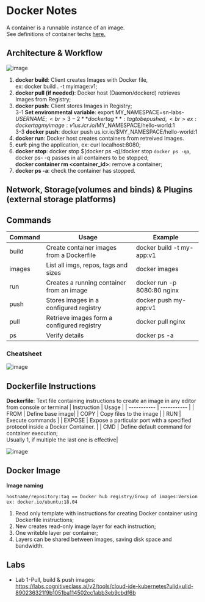 # Docker Notes
A container is a runnable instance of an image.<br>
See definitions of container techs [here.](https://www.coursera.org/learn/ibm-containers-docker-kubernetes-openshift/ungradedWidget/d2mif/module-1-glossary-containers-basics)

## Architecture & Workflow
![image](https://github.com/PsyDak-Meng/Online_Certificates/assets/105434864/d714a3d0-a7cf-49a6-aee3-40cf36693706)

1. **docker build**: Client creates Images with Docker file,<br>
                    ex: docker build . -t myimage:v1;
2. **docker pull (if needed)**: Docker host (Daemon/dockerd) retrieves Images from Registry;
3. **docker push**: Client stores Images in Registry;<br>
  3-1 **Set environmental variable**: export MY_NAMESPACE=sn-labs-$USERNAME;<br>
  3-2 **docker tag**: tag to be pushed,<br>
   ex: docker tag myimage:v1 us.icr.io/$MY_NAMESPACE/hello-world:1<br>
  3-3 **docker push**: docker push us.icr.io/$MY_NAMESPACE/hello-world:1
4. **docker run**: Docker host creates containers from retreived Images.
5. **curl**: ping the application, ex: curl localhost:8080;
6. **docker stop**: docker stop $(docker ps -q)/docker stop `docker ps -qa`,<br>
   docker ps- -q passes in all containers to be stopped;<br>
   **docker container rm <container_id>**: remove a container;
7. **docker ps -a**: check the container has stopped.

## Network, Storage(volumes and binds) & Plugins (external storage platforms)

## Commands
| Command | Usage | Example |
| ----------- | ----------- | ----------- |
| build | Create container images from a Dockerfile | docker build -t my-app:v1|
| images | List all imgs, repos, tags and sizes | docker images |
| run | Creates a running container from an image | docker run -p 8080:80 nginx|
| push |Stores images in a configured registry | docker push my-app:v1|
| pull | Retrieve images form a configured registry | docker pull nginx|
| ps | Verify details| docker ps -a|

### Cheatsheet
![image](https://github.com/PsyDak-Meng/Online_Certificates/assets/105434864/e8c77330-7dcf-4493-b714-5a0b48e9cc8a)


## Dockerfile Instructions
**Dockerfile**: Text file containing instructions to create an image in any editor from console or terminal
| Instruction | Usage |
| ----------- | ----------- |
| FROM | Define base image|
| COPY | Copy files to the image |
| RUN | Execute commands |
| EXPOSE | Expose a particular port with a specified protocol inside a Docker Container. |
| CMD | Define default command for container execution; <br>Usually 1, if multiple the last one is effective|

![image](https://github.com/PsyDak-Meng/Online_Certificates/assets/105434864/c03ec4ac-348e-4a37-ab3a-acfa4e3948b1)



## Docker Image
**Image naming**
```
hostname/repository:tag == Docker hub registry/Group of images:Version
ex: docker.io/ubuntu:18.04
```
1. Read only template with instructions for creating Docker container using Dockerfile instructions;<br>
2. New creates read-only image layer for each instruction;<br>
3. One writeble layer per container;<br>
4. Layers can be shared between images, saving disk space and bandwidth.

## Labs
- Lab 1-Pull, build & push images: https://labs.cognitiveclass.ai/v2/tools/cloud-ide-kubernetes?ulid=ulid-890236321f9b1051ba114502cc1abb3eb9cbdf6b
